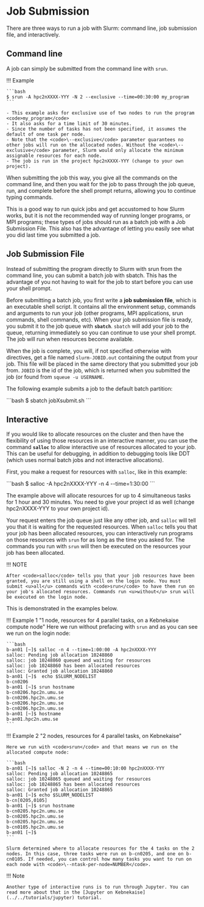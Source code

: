 # Job Submission

There are three ways to run a job with Slurm: command line, job submission file, and interactively.

## Command line

A job can simply be submitted from the command line with <code>srun</code>.

!!! Example

    ```bash
    $ srun -A hpc2nXXXX-YYY -N 2 --exclusive --time=00:30:00 my_program
    ```

    - This example asks for exclusive use of two nodes to run the program <code>my_program</code>
    - It also asks for a time limit of 30 minutes. 
    - Since the number of tasks has not been specified, it assumes the default of one task per node. 
    - Note that the <code>\--exclusive</code> parameter guarantees no other jobs will run on the allocated nodes. Without the <code>\--exclusive</code> parameter, Slurm would only allocate the minimum assignable resources for each node. 
    - The job is run in the project hpc2nXXXX-YYY (change to your own project).

When submitting the job this way, you give all the commands on the command line, and then you wait for the job to pass through the job queue, run, and complete before the shell prompt returns, allowing you to continue typing commands.

This is a good way to run quick jobs and get accustomed to how Slurm works, but it is not the recommended way of running longer programs, or MPI programs; these types of jobs should run as a batch job with a Job Submission File. This also has the advantage of letting you easily see what you did last time you submitted a job.

## Job Submission File

Instead of submitting the program directly to Slurm with srun from the command line, you can submit a batch job with sbatch. This has the advantage of you not having to wait for the job to start before you can use your shell prompt.

Before submitting a batch job, you first write a **job submission file**, which is an executable shell script. It contains all the environment setup, commands and arguments to run your job (other programs, MPI applications, srun commands, shell commands, etc). When your job submission file is ready, you submit it to the job queue with **<code>sbatch</code>**. <code>sbatch</code> will add your job to the queue, returning immediately so you can continue to use your shell prompt. The job will run when resources become available.

When the job is complete, you will, if not specified otherwise with directives, get a file named <code>slurm-JOBID.out</code> containing the output from your job. This file will be placed in the same directory that you submitted your job from. <code>JOBID</code> is the id of the job, which is returned when you submitted the job (or found from <code>squeue -u USERNAME</code>. 

The following example submits a job to the default batch partition:

<div>
```bash
$ sbatch jobXsubmit.sh
```
</div>

## Interactive

If you would like to allocate resources on the cluster and then have the flexibility of using those resources in an interactive manner, you can use the command **<code>salloc</code>** to allow interactive use of resources allocated to your job. This can be useful for debugging, in addition to debugging tools like DDT (which uses normal batch jobs and not interactive allocations).

First, you make a request for resources with <code>salloc</code>, like in this example:

<div>
```bash
$ salloc -A hpc2nXXXX-YYY -n 4 --time=1:30:00 
```
</div>

The example above will allocate resources for up to 4 simultaneous tasks for 1 hour and 30 minutes. You need to give your project id as well (change hpc2nXXXX-YYY to your own project id).

Your request enters the job queue just like any other job, and <code>salloc</code> will tell you that it is waiting for the requested resources. When <code>salloc</code> tells you that your job has been allocated resources, you can interactively run programs on those resources with <code>srun</code> for as long as the time you asked for. The commands you run with <code>srun</code> will then be executed on the resources your job has been allocated.

!!! NOTE 

    After <code>salloc</code> tells you that your job resources have been granted, you are still using a shell on the login node. You must submit <u>all</u> commands with <code>srun</code> to have them run on your job's allocated resources. Commands run <u>without</u> srun will be executed on the login node. 

This is demonstrated in the examples below.

!!! Example 1 "1 node, resources for 4 parallel tasks, on a Kebnekaise compute node"
    Here we run without prefacing with <code>srun</code> and as you can see we run on the login node: 

    ```bash
    b-an01 [~]$ salloc -n 4 --time=1:00:00 -A hpc2nXXXX-YYY
    salloc: Pending job allocation 10248860
    salloc: job 10248860 queued and waiting for resources
    salloc: job 10248860 has been allocated resources
    salloc: Granted job allocation 10248860
    b-an01 [~]$  echo $SLURM_NODELIST
    b-cn0206
    b-an01 [~]$ srun hostname
    b-cn0206.hpc2n.umu.se
    b-cn0206.hpc2n.umu.se
    b-cn0206.hpc2n.umu.se
    b-cn0206.hpc2n.umu.se
    b-an01 [~]$ hostname
    b-an01.hpc2n.umu.se
    ```

!!! Example 2 "2 nodes, resources for 4 parallel tasks, on Kebnekaise"

    Here we run with <code>srun</code> and that means we run on the allocated compute node: 

    ```bash
    b-an01 [~]$ salloc -N 2 -n 4 --time=00:10:00 hpc2nXXXX-YYY
    salloc: Pending job allocation 10248865
    salloc: job 10248865 queued and waiting for resources
    salloc: job 10248865 has been allocated resources
    salloc: Granted job allocation 10248865
    b-an01 [~]$ echo $SLURM_NODELIST
    b-cn[0205,0105]
    b-an01 [~]$ srun hostname
    b-cn0205.hpc2n.umu.se
    b-cn0205.hpc2n.umu.se
    b-cn0205.hpc2n.umu.se
    b-cn0105.hpc2n.umu.se
    b-an01 [~]$ 
    ```

    Slurm determined where to allocate resources for the 4 tasks on the 2 nodes. In this case, three tasks were run on b-cn0205, and one on b-cn0105. If needed, you can control how many tasks you want to run on each node with <code>\--ntask-per-node=NUMBER</code>.

!!! Note 

    Another type of interactive runs is to run through Jupyter. You can read more about that in the [Jupyter on Kebnekaise](../../tutorials/jupyter) tutorial. 
